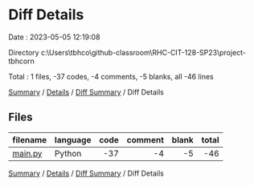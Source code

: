 # Diff Details

Date : 2023-05-05 12:19:08

Directory c:\\Users\\tbhco\\github-classroom\\RHC-CIT-128-SP23\\project-tbhcorn

Total : 1 files,  -37 codes, -4 comments, -5 blanks, all -46 lines

[Summary](results.md) / [Details](details.md) / [Diff Summary](diff.md) / Diff Details

## Files
| filename | language | code | comment | blank | total |
| :--- | :--- | ---: | ---: | ---: | ---: |
| [main.py](/main.py) | Python | -37 | -4 | -5 | -46 |

[Summary](results.md) / [Details](details.md) / [Diff Summary](diff.md) / Diff Details